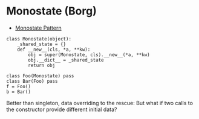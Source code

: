 # Monostate (Borg)

* [Monostate Pattern](http://c2.com/cgi/wiki?MonostatePattern)

```
class Monostate(object):
    _shared_state = {}
    def __new__(cls, *a, **kw):
        obj = super(Monostate, cls).__new__(*a, **kw)
        obj.__dict__ = _shared_state
        return obj

class Foo(Monostate) pass
class Bar(Foo) pass
f = Foo()
b = Bar()
```


Better than singleton, data overriding to the rescue:
But what if two calls to the constructor provide different initial data?


